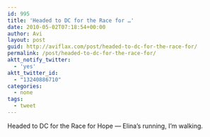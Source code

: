 ```yaml
---
id: 995
title: 'Headed to DC for the Race for …'
date: 2010-05-02T07:18:54+00:00
author: Avi
layout: post
guid: http://aviflax.com/post/headed-to-dc-for-the-race-for/
permalink: /post/headed-to-dc-for-the-race-for/
aktt_notify_twitter:
  - 'yes'
aktt_twitter_id:
  - "13240886710"
categories:
  - none
tags:
  - tweet
---
```

Headed to DC for the Race for Hope — Elina&#8217;s running, I&#8217;m walking.